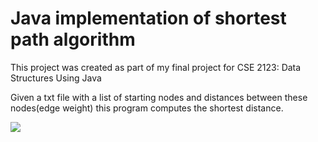 # Java implementation of shortest path algorithm

This project was created as part of my final project for CSE 2123: Data Structures Using Java

Given a txt file with a list of starting nodes and distances between these nodes(edge weight) this program computes the shortest distance.

<img src=http://web.cse.ohio-state.edu/cse2123/currentsem/projects/Project05b.png>
